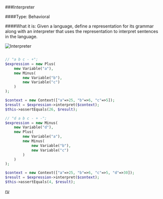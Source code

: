 ###Interpreter

####Type: Behavioral

####What it is:
Given a language, define a representation for its grammar along with an interpreter that uses the representation to interpret sentences in the language.

![Interpreter]

```php

// "a b c - +";
$expression = new Plus(
    new Variable("a"),
    new Minus(
        new Variable("b"),
        new Variable("c")
    )
);

$context = new Context(["a"=>25, "b"=>6, "c"=>5]);
$result = $expression->interpret($context);
$this->assertEquals(26, $result);

// "d a b c - + -";
$expression = new Minus(
    new Variable("d"),
    new Plus(
        new Variable("a"),
        new Minus(
            new Variable("b"),
            new Variable("c")
        )
    )
);

$context = new Context(["a"=>25, "b"=>6, "c"=>5, "d"=>30]);
$result = $expression->interpret($context);
$this->assertEquals(4, $result);

```
_[ru][Ru Interpreter]_

[Interpreter]: https://github.com/olegre/DesignPatterns/blob/master/~images/Interpreter.png
[Ru Interpreter]: https://github.com/olegre/DesignPatterns/blob/master/~images/ru/Interpreter.png
